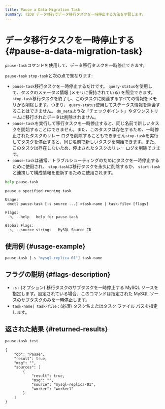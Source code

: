 ```yaml
---
title: Pause a Data Migration Task
summary: TiDB データ移行でデータ移行タスクを一時停止する方法を学習します。
---
```


# データ移行タスクを一時停止する {#pause-a-data-migration-task}

`pause-task`コマンドを使用して、データ移行タスクを一時停止できます。

`pause-task` `stop-task`と次の点で異なります:

-   `pause-task`移行タスクを一時停止するだけです。 `query-status`を使用して、タスクのステータス情報 (メモリに保持されている) を照会できます。 `stop-task`移行タスクを終了し、このタスクに関連するすべての情報をメモリから削除します。つまり、 `query-status`使用してステータス情報を照会することはできません。 `dm_meta`ような「チェックポイント」やダウンストリームに移行されたデータは削除されません。
-   `pause-task`を実行して移行タスクを一時停止すると、同じ名前で新しいタスクを開始することはできません。また、このタスクは存在するため、一時停止されたタスクのリレー ログを削除することもできません`stop-task`を実行してタスクを停止すると、同じ名前で新しいタスクを開始できます。また、このタスクは存在しないため、停止されたタスクのリレー ログを削除できます。
-   `pause-task`は通常、トラブルシューティングのためにタスクを一時停止するために使用され、 `stop-task`は移行タスクを永久に削除するか、 `start-task`と連携して構成情報を更新するために使用されます。

```bash
help pause-task
```

    pause a specified running task

    Usage:
     dmctl pause-task [-s source ...] <task-name | task-file> [flags]

    Flags:
     -h, --help   help for pause-task

    Global Flags:
     -s, --source strings   MySQL Source ID

## 使用例 {#usage-example}

```bash
pause-task [-s "mysql-replica-01"] task-name
```

## フラグの説明 {#flags-description}

-   `-s` : (オプション) 移行タスクのサブタスクを一時停止する MySQL ソースを指定します。設定されている場合、このコマンドは指定された MySQL ソースのサブタスクのみを一時停止します。
-   `task-name| task-file` : (必須) タスク名またはタスク ファイル パスを指定します。

## 返された結果 {#returned-results}

```bash
pause-task test
```

    {
        "op": "Pause",
        "result": true,
        "msg": "",
        "sources": [
            {
                "result": true,
                "msg": "",
                "source": "mysql-replica-01",
                "worker": "worker1"
            }
        ]
    }
